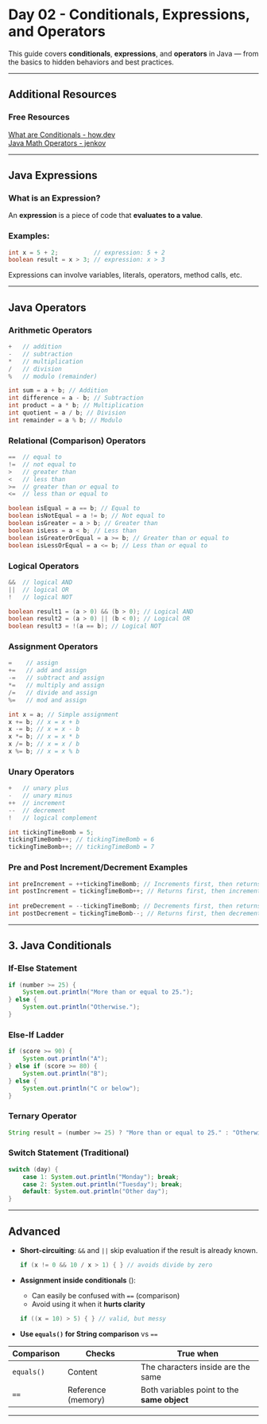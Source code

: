# Day 02 - Conditionals, Expressions, and Operators

This guide covers **conditionals**, **expressions**, and **operators** in Java — from the basics to hidden behaviors and best practices.

---
## Additional Resources

### Free Resources
[What are Conditionals - how.dev](https://how.dev/answers/what-are-conditional-statements-in-programming)    
[Java Math Operators - jenkov](https://jenkov.com/tutorials/java/math-operators-and-math-class.html)    

---
## Java Expressions

### What is an Expression?
An **expression** is a piece of code that **evaluates to a value**.
### Examples:
```java
int x = 5 + 2;          // expression: 5 + 2
boolean result = x > 3; // expression: x > 3
```

Expressions can involve variables, literals, operators, method calls, etc.

---

## Java Operators

### Arithmetic Operators
```java
+   // addition
-   // subtraction
*   // multiplication
/   // division
%   // modulo (remainder)

int sum = a + b; // Addition  
int difference = a - b; // Subtraction  
int product = a * b; // Multiplication  
int quotient = a / b; // Division  
int remainder = a % b; // Modulo
```
### Relational (Comparison) Operators
```java
==  // equal to
!=  // not equal to
>   // greater than
<   // less than
>=  // greater than or equal to
<=  // less than or equal to

boolean isEqual = a == b; // Equal to  
boolean isNotEqual = a != b; // Not equal to  
boolean isGreater = a > b; // Greater than  
boolean isLess = a < b; // Less than  
boolean isGreaterOrEqual = a >= b; // Greater than or equal to  
boolean isLessOrEqual = a <= b; // Less than or equal to
```
### Logical Operators
```java
&&  // logical AND
||  // logical OR
!   // logical NOT

boolean result1 = (a > 0) && (b > 0); // Logical AND  
boolean result2 = (a > 0) || (b < 0); // Logical OR  
boolean result3 = !(a == b); // Logical NOT
```
### Assignment Operators
```java
=    // assign
+=   // add and assign
-=   // subtract and assign
*=   // multiply and assign
/=   // divide and assign
%=   // mod and assign

int x = a; // Simple assignment  
x += b; // x = x + b  
x -= b; // x = x - b  
x *= b; // x = x * b  
x /= b; // x = x / b  
x %= b; // x = x % b
```
### Unary Operators
```java
+   // unary plus
-   // unary minus
++  // increment
--  // decrement
!   // logical complement

int tickingTimeBomb = 5;  
tickingTimeBomb++; // tickingTimeBomb = 6  
tickingTimeBomb++; // tickingTimeBomb = 7
```
### Pre and Post Increment/Decrement Examples
```java
int preIncrement = ++tickingTimeBomb; // Increments first, then returns (6)  
int postIncrement = tickingTimeBomb++; // Returns first, then increments (6, then value becomes 7)  
  
int preDecrement = --tickingTimeBomb; // Decrements first, then returns  
int postDecrement = tickingTimeBomb--; // Returns first, then decrements
```

---
## 3. Java Conditionals

### If-Else Statement
```java
if (number >= 25) {
    System.out.println("More than or equal to 25.");
} else {
    System.out.println("Otherwise.");
}
```

### Else-If Ladder
```java
if (score >= 90) {
    System.out.println("A");
} else if (score >= 80) {
    System.out.println("B");
} else {
    System.out.println("C or below");
}
```

### Ternary Operator
```java
String result = (number >= 25) ? "More than or equal to 25." : "Otherwise.";
```

### Switch Statement (Traditional)
```java
switch (day) {
    case 1: System.out.println("Monday"); break;
    case 2: System.out.println("Tuesday"); break;
    default: System.out.println("Other day");
}
```

---
## Advanced

- **Short-circuiting**: `&&` and `||` skip evaluation if the result is already known.
  ```java
  if (x != 0 && 10 / x > 1) { } // avoids divide by zero
  ```

- **Assignment inside conditionals** ():
	- Can easily be confused with `==` (comparison)
	- Avoid using it when it **hurts clarity**
	
  ```java
  if ((x = 10) > 5) { } // valid, but messy
  ```

- **Use `equals()` for String comparison** vs `==`

| Comparison | Checks             | True when                                   |
| ---------- | ------------------ | ------------------------------------------- |
| `equals()` | Content            | The characters inside are the same          |
| `==`       | Reference (memory) | Both variables point to the **same object** |

---

